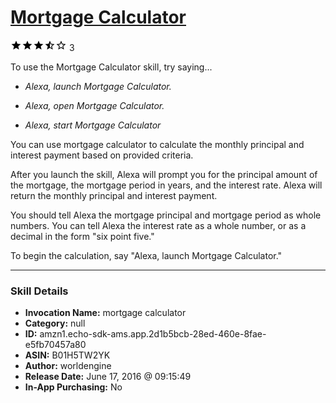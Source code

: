 # [Mortgage Calculator](http://alexa.amazon.com/#skills/amzn1.echo-sdk-ams.app.2d1b5bcb-28ed-460e-8fae-e5fb70457a80)
![3.2 stars](../../images/ic_star_black_18dp_1x.png)![3.2 stars](../../images/ic_star_black_18dp_1x.png)![3.2 stars](../../images/ic_star_black_18dp_1x.png)![3.2 stars](../../images/ic_star_half_black_18dp_1x.png)![3.2 stars](../../images/ic_star_border_black_18dp_1x.png) 3

To use the Mortgage Calculator skill, try saying...

* *Alexa, launch Mortgage Calculator.*

* *Alexa, open Mortgage Calculator.*

* *Alexa, start Mortgage Calculator*

You can use mortgage calculator to calculate the monthly principal and interest payment based on provided criteria. 

After you launch the skill, Alexa will prompt you for the principal amount of the mortgage, the mortgage period in years, and the interest rate. Alexa will return the monthly principal and interest payment.

You should tell Alexa the mortgage principal and mortgage period as whole numbers. You can tell Alexa the interest rate as a whole number, or as a decimal in the form "six point five."

To begin the calculation, say "Alexa, launch Mortgage Calculator."

***

### Skill Details

* **Invocation Name:** mortgage calculator
* **Category:** null
* **ID:** amzn1.echo-sdk-ams.app.2d1b5bcb-28ed-460e-8fae-e5fb70457a80
* **ASIN:** B01H5TW2YK
* **Author:** worldengine
* **Release Date:** June 17, 2016 @ 09:15:49
* **In-App Purchasing:** No
